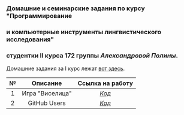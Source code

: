 ### Домашние и семинарские задания по курсу "Программирование

### и компьютерные инструменты лингвистического исследования" 

### студентки II курса 172 группы _Александровой Полины_.

Домашние задания за I курс лежат [вот здесь](https://github.com/psaleksandrova/hseprog2017).

№|Описание|Ссылка на работу
:---:|:---:|:---:
1|Игра "Виселица"|[_Код_](https://github.com/psaleksandrova/hseprog2018/blob/master/homeworks/hw1/homework1.ipynb)
2|GitHub Users|[_Код_](https://github.com/psaleksandrova/hseprog2018/tree/master/homeworks/hw2/homework2.ipynb)
